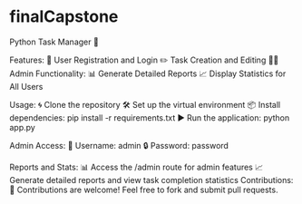 # finalCapstone
Python Task Manager 🐍

Features:
📝 User Registration and Login
✏️ Task Creation and Editing
👩‍💼 Admin Functionality:
📊 Generate Detailed Reports
📈 Display Statistics for All Users

Usage:
🌀 Clone the repository
🛠️ Set up the virtual environment
📦 Install dependencies: pip install -r requirements.txt
▶️ Run the application: python app.py

Admin Access:
👤 Username: admin
🔒 Password: password

Reports and Stats:
📊 Access the /admin route for admin features
📈 Generate detailed reports and view task completion statistics
Contributions:
🤝 Contributions are welcome! Feel free to fork and submit pull requests.
